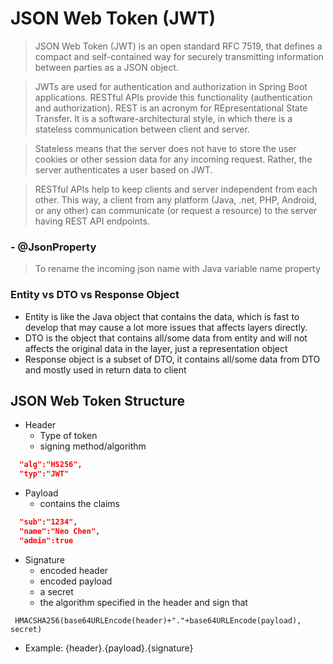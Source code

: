 # JSON Web Token (JWT)
> JSON Web Token (JWT) is an open standard RFC 7519, that defines a compact and self-contained way for securely transmitting information between parties as a JSON object.

> JWTs are used for authentication and authorization in Spring Boot applications. RESTful APIs provide this functionality (authentication and authorization).
REST is an acronym for REpresentational State Transfer. It is a software-architectural style, in which there is a stateless communication between client and server.

> Stateless means that the server does not have to store the user cookies or other session data for any incoming request. Rather, the server authenticates a user based on JWT.

> RESTful APIs help to keep clients and server independent from each other. This way, a client from any platform (Java, .net, PHP, Android, or any other) can communicate (or request a resource) to the server having REST API endpoints.

### - @JsonProperty
> To rename the incoming json name with Java variable name property

### Entity vs DTO vs Response Object
- Entity is like the Java object that contains the data, which is fast to develop that may cause a lot more issues that affects layers directly.
- DTO is the object that contains all/some data from entity and will not affects the original data in the layer, just a representation object
- Response object is a subset of DTO, it contains all/some data from DTO and mostly used in return data to client

## JSON Web Token Structure
- Header
  - Type of token
  - signing method/algorithm
```json
  "alg":"HS256",
  "typ":"JWT"
```
- Payload
  - contains the claims
```json
  "sub":"1234",
  "name":"Neo Chen",
  "admin":true
```
- Signature
  - encoded header
  - encoded payload
  - a secret
  - the algorithm specified in the header and sign that
```jason
 HMACSHA256(base64URLEncode(header)+"."+base64URLEncode(payload), secret)
```
- Example: {header}.{payload}.{signature}
